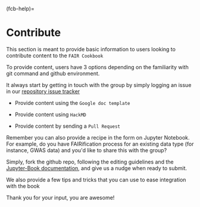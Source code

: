 (fcb-help)=
# Contribute

This section is meant to provide basic information to users looking to contribute content to the `FAIR Cookbook`

To provide content, users have 3 options depending on the familiarity with git command and github environment.

It always start by getting in touch with the group by simply logging an issue in our [repository issue tracker](https://github.com/proccaserra/the-fair-cookbook-ng/issues/new?title=Issue%20on%20page%20%2Fcontent/recipes/help.html&body=Your%20issue%20content%20here.)


* Provide content using the `Google doc template`

* Provide content using `HackMD`

* Provide content by sending a `Pull Request`

Remember you can also provide a recipe in the form on Jupyter Notebook. For example, do you have FAIRification process for an existing data type (for instance, GWAS data) and you'd like to share this with the group?

Simply, fork the github repo, following the editing guidelines and the [Jupyter-Book documentation](https://jupyterbook.org/intro.html), and give us a nudge when ready to submit.


We also provide a few tips and tricks that you can use to ease integration with the book

Thank you for your input, you are awesome!


